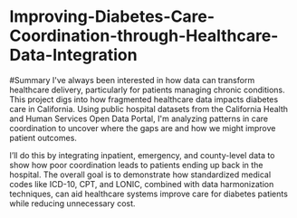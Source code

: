# Improving-Diabetes-Care-Coordination-through-Healthcare-Data-Integration

#Summary
I've always been interested in how data can transform healthcare delivery, particularly for patients managing chronic conditions. This project digs into how fragmented healthcare data impacts diabetes care in California. Using public hospital datasets from the California Health and Human Services Open Data Portal, I'm analyzing patterns in care coordination to uncover where the gaps are and how we might improve patient outcomes.

I’ll do this by integrating inpatient, emergency, and county-level data to show how poor coordination leads to patients ending up back in the hospital. The overall goal is to demonstrate how standardized medical codes like ICD-10, CPT, and LONIC, combined with data harmonization techniques, can aid healthcare systems improve care for diabetes patients while reducing unnecessary cost.
